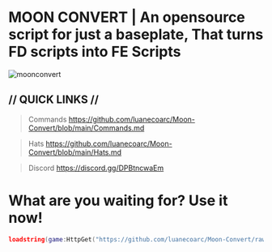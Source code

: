 # MOON CONVERT | An opensource script for just a baseplate, That turns FD scripts into FE Scripts

![moonconvert](https://github.com/luanecoarc/Moon-Convert/raw/main/moonconvert.png)

## // QUICK LINKS //

> Commands https://github.com/luanecoarc/Moon-Convert/blob/main/Commands.md

> Hats https://github.com/luanecoarc/Moon-Convert/blob/main/Hats.md

> Discord https://discord.gg/DPBtncwaEm

# What are you waiting for? Use it now!

```lua
loadstring(game:HttpGet("https://github.com/luanecoarc/Moon-Convert/raw/main/Scripts/Main/Moon%20Convert.lua", true))()
```
